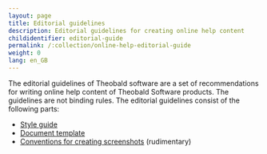 ```yaml
---
layout: page
title: Editorial guidelines
description: Editorial guidelines for creating online help content
childidentifier: editorial-guide
permalink: /:collection/online-help-editorial-guide
weight: 0
lang: en_GB
---
```


The editorial guidelines of Theobald software are a set of recommendations for writing online help content of Theobald Software products. The guidelines are not binding rules.
The editorial guidelines consist of the following parts:
- [Style guide](https://theobaldsoftware.sharepoint.com/:w:/s/PresalesSupportProdMgmtDoc/EaByFn0DfR9LpffoVRzpEvgB4f_RuvXO6YNkFiuf4qcnoQ?e=YnrjdE)
- [Document template](https://help.theobald-software.com/en/about_template)
- [Conventions for creating screenshots](https://help.theobald-software.com/en/screenshots) (rudimentary)
